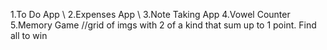 1.To Do App \\
2.Expenses App \\
3.Note Taking App
4.Vowel Counter
5.Memory Game //grid of imgs with 2 of a kind that sum up to 1 point. Find all to win